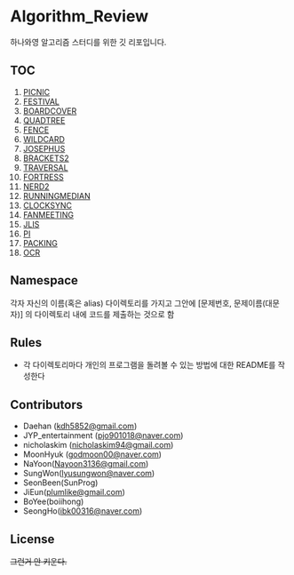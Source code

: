 # Algorithm_Review
하나와영 알고리즘 스터디를 위한 깃 리포입니다.

## TOC
1. [PICNIC](https://algospot.com/judge/problem/read/PICNIC)
2. [FESTIVAL](https://algospot.com/judge/problem/read/FESTIVAL)
3. [BOARDCOVER](https://algospot.com/judge/problem/read/BOARDCOVER)
4. [QUADTREE](https://algospot.com/judge/problem/read/QUADTREE)
5. [FENCE](https://algospot.com/judge/problem/read/FENCE)
6. [WILDCARD](https://algospot.com/judge/problem/read/WILDCARD)
7. [JOSEPHUS](https://algospot.com/judge/problem/read/JOSEPHUS)
8. [BRACKETS2](https://algospot.com/judge/problem/read/BRACKETS2)
9. [TRAVERSAL](https://algospot.com/judge/problem/read/TRAVERSAL)
10. [FORTRESS](https://algospot.com/judge/problem/read/FORTRESS)
11. [NERD2](https://algospot.com/judge/problem/read/NERD2)
12. [RUNNINGMEDIAN](https://algospot.com/judge/problem/read/RUNNINGMEDIAN)
13. [CLOCKSYNC](https://algospot.com/judge/problem/read/CLOCKSYNC)
14. [FANMEETING](https://algospot.com/judge/problem/read/FANMEETING)
15. [JLIS](https://algospot.com/judge/problem/read/JLIS)
16. [PI](https://algospot.com/judge/problem/read/PI)
17. [PACKING](https://algospot.com/judge/problem/read/PACKING)
18. [OCR](https://algospot.com/judge/problem/read/OCR)




## Namespace
각자 자신의 이름(혹은 alias) 다이렉토리를 가지고
그안에 [문제번호, 문제이름(대문자)] 의 다이렉토리 내에 코드를 제출하는 것으로 함

## Rules
- 각 다이렉토리마다 개인의 프로그램을 돌려볼 수 있는 방법에 대한 README를 작성한다

## Contributors
- Daehan (kdh5852@gmail.com)
- JYP_entertainment (pjo901018@naver.com)
- nicholaskim (nicholaskim94@gmail.com)
- MoonHyuk (godmoon00@naver.com)
- NaYoon(Nayoon3136@gmail.com)
- SungWon(lyusungwon@naver.com)
- SeonBeen(SunProg)
- JiEun(plumlike@gmail.com)
- BoYee(boiihong)
- SeongHo(ibk00316@naver.com)

## License
~~그런거 안 키운다.~~
